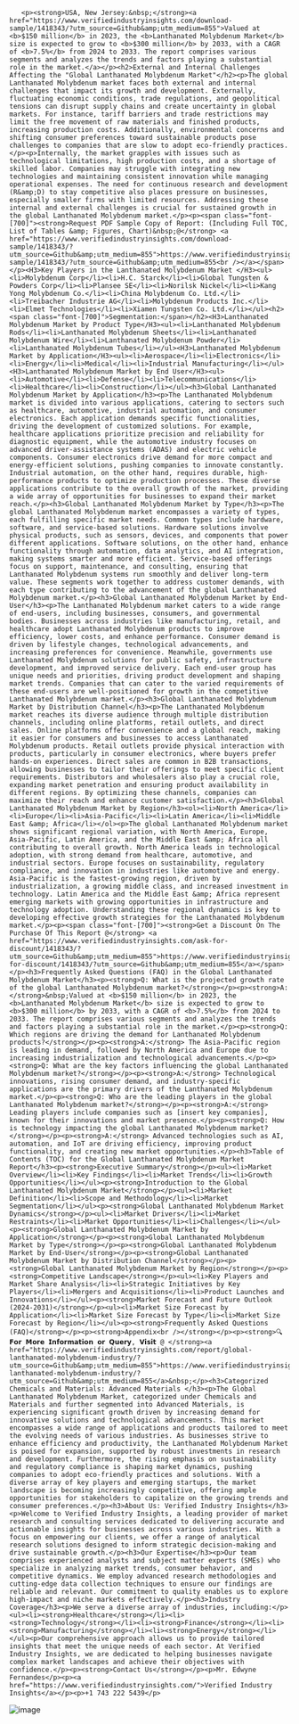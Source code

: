        <p><strong>USA, New Jersey:&nbsp;</strong><a href="https://www.verifiedindustryinsights.com/download-sample/1418343/?utm_source=Github&amp;utm_medium=855">Valued at <b>$150 million</b> in 2023, the <b>Lanthanated Molybdenum Market</b> size is expected to grow to <b>$300 million</b> by 2033, with a CAGR of <b>7.5%</b> from 2024 to 2033. The report comprises various segments and analyzes the trends and factors playing a substantial role in the market.</a></p><h2>External and Internal Challenges Affecting the "Global Lanthanated Molybdenum Market"</h2><p>The global Lanthanated Molybdenum market faces both external and internal challenges that impact its growth and development. Externally, fluctuating economic conditions, trade regulations, and geopolitical tensions can disrupt supply chains and create uncertainty in global markets. For instance, tariff barriers and trade restrictions may limit the free movement of raw materials and finished products, increasing production costs. Additionally, environmental concerns and shifting consumer preferences toward sustainable products pose challenges to companies that are slow to adopt eco-friendly practices.</p><p>Internally, the market grapples with issues such as technological limitations, high production costs, and a shortage of skilled labor. Companies may struggle with integrating new technologies and maintaining consistent innovation while managing operational expenses. The need for continuous research and development (R&amp;D) to stay competitive also places pressure on businesses, especially smaller firms with limited resources. Addressing these internal and external challenges is crucial for sustained growth in the global Lanthanated Molybdenum market.</p><p><span class="font-[700]"><strong>Request PDF Sample Copy of Report: (Including Full TOC, List of Tables &amp; Figures, Chart)&nbsp;@</strong> <a href="https://www.verifiedindustryinsights.com/download-sample/1418343/?utm_source=Github&amp;utm_medium=855">https://www.verifiedindustryinsights.com/download-sample/1418343/?utm_source=Github&amp;utm_medium=855<br /></a></span></p><H3>Key Players in the Lanthanated Molybdenum Market </H3><ul><li>Molybdenum Corp</li><li>H.C. Starck</li><li>Global Tungsten & Powders Corp</li><li>Plansee SE</li><li>Norilsk Nickel</li><li>Kang Yong Molybdenum Co.</li><li>China Molybdenum Co. Ltd.</li><li>Treibacher Industrie AG</li><li>Molybdenum Products Inc.</li><li>Elmet Technologies</li><li>Xiamen Tungsten Co. Ltd.</li></ul><h2><span class="font-[700]">Segmentation:</span></h2><H3>Lanthanated Molybdenum Market by Product Type</H3><ul><li>Lanthanated Molybdenum Rods</li><li>Lanthanated Molybdenum Sheets</li><li>Lanthanated Molybdenum Wire</li><li>Lanthanated Molybdenum Powder</li><li>Lanthanated Molybdenum Tubes</li></ul><H3>Lanthanated Molybdenum Market by Application</H3><ul><li>Aerospace</li><li>Electronics</li><li>Energy</li><li>Medical</li><li>Industrial Manufacturing</li></ul><H3>Lanthanated Molybdenum Market by End User</H3><ul><li>Automotive</li><li>Defense</li><li>Telecommunications</li><li>Healthcare</li><li>Construction</li></ul><h3>Global Lanthanated Molybdenum Market by Application</h3><p>The Lanthanated Molybdenum market is divided into various applications, catering to sectors such as healthcare, automotive, industrial automation, and consumer electronics. Each application demands specific functionalities, driving the development of customized solutions. For example, healthcare applications prioritize precision and reliability for diagnostic equipment, while the automotive industry focuses on advanced driver-assistance systems (ADAS) and electric vehicle components. Consumer electronics drive demand for more compact and energy-efficient solutions, pushing companies to innovate constantly. Industrial automation, on the other hand, requires durable, high-performance products to optimize production processes. These diverse applications contribute to the overall growth of the market, providing a wide array of opportunities for businesses to expand their market reach.</p><h3>Global Lanthanated Molybdenum Market by Type</h3><p>The global Lanthanated Molybdenum market encompasses a variety of types, each fulfilling specific market needs. Common types include hardware, software, and service-based solutions. Hardware solutions involve physical products, such as sensors, devices, and components that power different applications. Software solutions, on the other hand, enhance functionality through automation, data analytics, and AI integration, making systems smarter and more efficient. Service-based offerings focus on support, maintenance, and consulting, ensuring that Lanthanated Molybdenum systems run smoothly and deliver long-term value. These segments work together to address customer demands, with each type contributing to the advancement of the global Lanthanated Molybdenum market.</p><h3>Global Lanthanated Molybdenum Market by End-User</h3><p>The Lanthanated Molybdenum market caters to a wide range of end-users, including businesses, consumers, and governmental bodies. Businesses across industries like manufacturing, retail, and healthcare adopt Lanthanated Molybdenum products to improve efficiency, lower costs, and enhance performance. Consumer demand is driven by lifestyle changes, technological advancements, and increasing preferences for convenience. Meanwhile, governments use Lanthanated Molybdenum solutions for public safety, infrastructure development, and improved service delivery. Each end-user group has unique needs and priorities, driving product development and shaping market trends. Companies that can cater to the varied requirements of these end-users are well-positioned for growth in the competitive Lanthanated Molybdenum market.</p><h3>Global Lanthanated Molybdenum Market by Distribution Channel</h3><p>The Lanthanated Molybdenum market reaches its diverse audience through multiple distribution channels, including online platforms, retail outlets, and direct sales. Online platforms offer convenience and a global reach, making it easier for consumers and businesses to access Lanthanated Molybdenum products. Retail outlets provide physical interaction with products, particularly in consumer electronics, where buyers prefer hands-on experiences. Direct sales are common in B2B transactions, allowing businesses to tailor their offerings to meet specific client requirements. Distributors and wholesalers also play a crucial role, expanding market penetration and ensuring product availability in different regions. By optimizing these channels, companies can maximize their reach and enhance customer satisfaction.</p><h3>Global Lanthanated Molybdenum Market by Region</h3><ol><li>North America</li><li>Europe</li><li>Asia-Pacific</li><li>Latin America</li><li>Middle East &amp; Africa</li></ol><p>The global Lanthanated Molybdenum market shows significant regional variation, with North America, Europe, Asia-Pacific, Latin America, and the Middle East &amp; Africa all contributing to overall growth. North America leads in technological adoption, with strong demand from healthcare, automotive, and industrial sectors. Europe focuses on sustainability, regulatory compliance, and innovation in industries like automotive and energy. Asia-Pacific is the fastest-growing region, driven by industrialization, a growing middle class, and increased investment in technology. Latin America and the Middle East &amp; Africa represent emerging markets with growing opportunities in infrastructure and technology adoption. Understanding these regional dynamics is key to developing effective growth strategies for the Lanthanated Molybdenum market.</p><p><span class="font-[700]"><strong>Get a Discount On The Purchase Of This Report @</strong> <a href="https://www.verifiedindustryinsights.com/ask-for-discount/1418343/?utm_source=Github&amp;utm_medium=855">https://www.verifiedindustryinsights.com/ask-for-discount/1418343/?utm_source=Github&amp;utm_medium=855</a></span></p><h3>Frequently Asked Questions (FAQ) in the Global Lanthanated Molybdenum Market</h3><p><strong>Q: What is the projected growth rate of the global Lanthanated Molybdenum market?</strong></p><p><strong>A:</strong>&nbsp;Valued at <b>$150 million</b> in 2023, the <b>Lanthanated Molybdenum Market</b> size is expected to grow to <b>$300 million</b> by 2033, with a CAGR of <b>7.5%</b> from 2024 to 2033. The report comprises various segments and analyzes the trends and factors playing a substantial role in the market.</p><p><strong>Q: Which regions are driving the demand for Lanthanated Molybdenum products?</strong></p><p><strong>A:</strong> The Asia-Pacific region is leading in demand, followed by North America and Europe due to increasing industrialization and technological advancements.</p><p><strong>Q: What are the key factors influencing the global Lanthanated Molybdenum market?</strong></p><p><strong>A:</strong> Technological innovations, rising consumer demand, and industry-specific applications are the primary drivers of the Lanthanated Molybdenum market.</p><p><strong>Q: Who are the leading players in the global Lanthanated Molybdenum market?</strong></p><p><strong>A:</strong> Leading players include companies such as [insert key companies], known for their innovations and market presence.</p><p><strong>Q: How is technology impacting the global Lanthanated Molybdenum market?</strong></p><p><strong>A:</strong> Advanced technologies such as AI, automation, and IoT are driving efficiency, improving product functionality, and creating new market opportunities.</p><h3>Table of Contents (TOC) for the Global Lanthanated Molybdenum Market Report</h3><p><strong>Executive Summary</strong></p><ul><li>Market Overview</li><li>Key Findings</li><li>Market Trends</li><li>Growth Opportunities</li></ul><p><strong>Introduction to the Global Lanthanated Molybdenum Market</strong></p><ul><li>Market Definition</li><li>Scope and Methodology</li><li>Market Segmentation</li></ul><p><strong>Global Lanthanated Molybdenum Market Dynamics</strong></p><ul><li>Market Drivers</li><li>Market Restraints</li><li>Market Opportunities</li><li>Challenges</li></ul><p><strong>Global Lanthanated Molybdenum Market by Application</strong></p><p><strong>Global Lanthanated Molybdenum Market by Type</strong></p><p><strong>Global Lanthanated Molybdenum Market by End-User</strong></p><p><strong>Global Lanthanated Molybdenum Market by Distribution Channel</strong></p><p><strong>Global Lanthanated Molybdenum Market by Region</strong></p><p><strong>Competitive Landscape</strong></p><ul><li>Key Players and Market Share Analysis</li><li>Strategic Initiatives by Key Players</li><li>Mergers and Acquisitions</li><li>Product Launches and Innovations</li></ul><p><strong>Market Forecast and Future Outlook (2024-2031)</strong></p><ul><li>Market Size Forecast by Application</li><li>Market Size Forecast by Type</li><li>Market Size Forecast by Region</li></ul><p><strong>Frequently Asked Questions (FAQ)</strong></p><p><strong>Appendix<br /></strong></p><p><strong>🔍 𝗙𝗼𝗿 𝗠𝗼𝗿𝗲 𝗜𝗻𝗳𝗼𝗿𝗺𝗮𝘁𝗶𝗼𝗻 𝗼𝗿 𝗤𝘂𝗲𝗿𝘆, 𝗩𝗶𝘀𝗶𝘁 @ </strong><a href="https://www.verifiedindustryinsights.com/report/global-lanthanated-molybdenum-industry/?utm_source=Github&amp;utm_medium=855">https://www.verifiedindustryinsights.com/report/global-lanthanated-molybdenum-industry/?utm_source=Github&amp;utm_medium=855</a>&nbsp;</p><h3>Categorized Chemicals and Materials: Advanced Materials </h3><p>The Global Lanthanated Molybdenum Market, categorized under Chemicals and Materials and further segmented into Advanced Materials, is experiencing significant growth driven by increasing demand for innovative solutions and technological advancements. This market encompasses a wide range of applications and products tailored to meet the evolving needs of various industries. As businesses strive to enhance efficiency and productivity, the Lanthanated Molybdenum Market is poised for expansion, supported by robust investments in research and development. Furthermore, the rising emphasis on sustainability and regulatory compliance is shaping market dynamics, pushing companies to adopt eco-friendly practices and solutions. With a diverse array of key players and emerging startups, the market landscape is becoming increasingly competitive, offering ample opportunities for stakeholders to capitalize on the growing trends and consumer preferences.</p><h3>About Us: Verified Industry Insights</h3><p>Welcome to Verified Industry Insights, a leading provider of market research and consulting services dedicated to delivering accurate and actionable insights for businesses across various industries. With a focus on empowering our clients, we offer a range of analytical research solutions designed to inform strategic decision-making and drive sustainable growth.</p><h3>Our Expertise</h3><p>Our team comprises experienced analysts and subject matter experts (SMEs) who specialize in analyzing market trends, consumer behavior, and competitive dynamics. We employ advanced research methodologies and cutting-edge data collection techniques to ensure our findings are reliable and relevant. Our commitment to quality enables us to explore high-impact and niche markets effectively.</p><h3>Industry Coverage</h3><p>We serve a diverse array of industries, including:</p><ul><li><strong>Healthcare</strong></li><li><strong>Technology</strong></li><li><strong>Finance</strong></li><li><strong>Manufacturing</strong></li><li><strong>Energy</strong></li></ul><p>Our comprehensive approach allows us to provide tailored insights that meet the unique needs of each sector. At Verified Industry Insights, we are dedicated to helping businesses navigate complex market landscapes and achieve their objectives with confidence.</p><p><strong>Contact Us</strong></p><p>Mr. Edwyne Fernandes</p><p><a href="https://www.verifiedindustryinsights.com/">Verified Industry Insights</a></p><p>+1 743 222 5439</p>
![image](https://github.com/user-attachments/assets/f28162ee-7348-4d07-aed3-b7a4000d194e)
   
        
          
        
  
